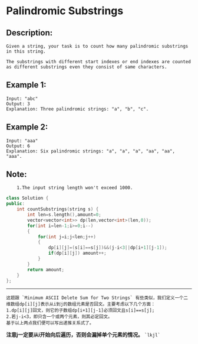 Palindromic Substrings
====================
Description:
---------------
 ```
 Given a string, your task is to count how many palindromic substrings in this string.

The substrings with different start indexes or end indexes are counted as different substrings even they consist of same characters.
```
Example 1:
-------------------
```
Input: "abc"
Output: 3
Explanation: Three palindromic strings: "a", "b", "c".
```

Example 2:
----------------
```
Input: "aaa"
Output: 6
Explanation: Six palindromic strings: "a", "a", "a", "aa", "aa", "aaa".
```
Note:
----------
```
    1.The input string length won't exceed 1000.
```





```cpp
class Solution {
public:
    int countSubstrings(string s) {
        int len=s.length(),amount=0;
        vector<vector<int>> dp(len,vector<int>(len,0));
        for(int i=len-1;i>=0;i--)
        {
            for(int j=i;j<len;j++)
            {
                dp[i][j]=(s[i]==s[j])&&(j-i<3||dp[i+1][j-1]);
                if(dp[i][j]) amount++;
            }
        }
        return amount;
    }
};
```
*******************************************************
```
这题跟 `Minimum ASCII Delete Sum for Two Strings` 有些类似，我们定义一个二维数组dp[i][j]表示从i到j的数组元素是否回文。主要考虑以下几个方面：
1.dp[i][j]回文，则它的子数组dp[i+1][j-1]必须回文且s[i]==s[j];
2.若j-i<3，即只含一个或两个元素，则其必定回文。
基于以上两点我们便可以写出递推关系式了。
```
**注意j一定要从i开始向后遍历，否则会漏掉单个元素的情况。**
`` `lkjl` ``
